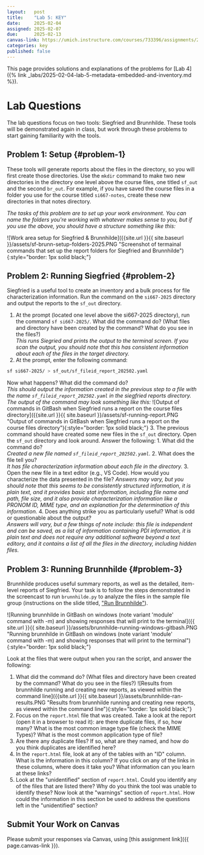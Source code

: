 ```yaml
---
layout:   post
title:    "Lab 5: KEY"
date:     2025-02-04
assigned: 2025-02-07
due:      2025-02-13
canvas-link: https://umich.instructure.com/courses/733396/assignments/2649542
categories: key
published: false
---
```


This page provides solutions and explanations of the problems for [Lab 4]({% link _labs/2025-02-04-lab-5-metadata-embedded-and-inventory.md %}).

# Lab Questions

The lab questions focus on two tools: Siegfried and Brunnhilde. These tools will be demonstrated again in class, but work through these problems to start gaining familiarity with the tools.

## Problem 1: Setup {#problem-1}

These tools will generate reports about the files in the directory, so you will first create those directories. Use the `mkdir` command to make two new directories in the directory one level above the course files, one titled `sf_out` and the second `br_out`. For example, if you have saved the course files in a folder you use for the course titled `si667-notes`, create these new directories in that notes directory.

_The tasks of this problem are to set up your work environment. You can name the folders you're working with whatever makes sense to you, but if you use the above, you should have a structure something like this:_

![Work area setup for Siegfried & Brunnhilde]({{site.url }}{{ site.baseurl }}/assets/sf-brunn-setup-folders-2025.PNG "Screenshot of termainal commands that set up the report folders for Siegfried and Brunnhilde"){:style="border: 1px solid black;"}

## Problem 2: Running Siegfried {#problem-2}

Siegfried is a useful tool to create an inventory and a bulk process for file characterization information. Run the command on the `si667-2025` directory and output the reports to the `sf_out` directory.

1. At the prompt (located one level above the si667-2025 directory), run the command `sf si667-2025/`. What did the command do? (What files and directory have been created by the command? What do you see in the files?)  
_This runs Siegried and prints the output to the terminal screen. If you scan the output, you should note that this has consistent information about each of the files in the target directory._
2. At the prompt, enter the following command: 
```bash
sf si667-2025/ > sf_out/sf_fileid_report_202502.yaml
```
Now what happens? What did the command do?  
_This should output the information created in the previous step to a file with the name `sf_fileid_report_202502.yaml` in the siegfried reports directory. The output of the command may look something like this:_
![Output of commands in GitBash when Siegfried runs a report on the course files directory]({{site.url }}{{ site.baseurl }}/assets/sf-running-report.PNG "Output of commands in GitBash when Siegfried runs a report on the course files directory"){:style="border: 1px solid black;"}
3. The previous command should have created some new files in the `sf_out` directory. Open the `sf_out` directory and look around. Answer the following:
    1. What did the command do?  
    _Created a new file named `sf_fileid_report_202502.yaml`._
    2. What does the file tell you?  
    _It has file characterization information about each file in the directory._
    3. Open the new file in a text editor (e.g., VS Code). How would you characterize the data presented in the file?
    _Answers may vary, but you should note that this seems to be consistently structured information, it is plain text, and it provides basic stat information, including file name and path, file size, and it also provide characterization information like a PRONOM ID, MIME type, and an explanation for the determination of this information._
    4. Does anything strike you as particularly useful? What is odd or questionable about the output?  
    _Answers will vary, but a few things of note include: this file is independent and can be saved, as a list of information containing PDI information, it is plain text and does not require any additional software beyond a text editory, and it contains a list of all the files in the directory, including hidden files._

## Problem 3: Running Brunnhilde {#problem-3}

Brunnhilde produces useful summary reports, as well as the detailed, item-level reports of Siegfried. Your task is to follow the steps demonstrated in the screencast to run `brunnhilde.py` to analyze the files in the sample file group (instructions on the slide titled, ["Run Brunnhilde"](https://docs.google.com/presentation/d/1MGSl026DkESWXIOaCNw8tLdZCVhv5Iq1i_WNfGFPxjU/edit?usp=sharing)).

![Running brunnhilde in GitBash on windows (note variant 'module' command with -m) and showing responses that will print to the terminal]({{ site.url }}{{ site.baseurl }}/assets/brunnhilde-running-windows-gitbash.PNG "Running brunnhilde in GitBash on windows (note variant 'module' command with -m) and showing responses that will print to the terminal"){:style="border: 1px solid black;"}

Look at the files that were output when you ran the script, and answer the following:
  1. What did the command do? (What files and directory have been created by the command? What do you see in the files?)
  ![Results from brunnhilde running and creating new reports, as viewed within the command line]({{site.url }}{{ site.baseurl }}/assets/brunnhilde-ran-results.PNG "Results from brunnhilde running and creating new reports, as viewed within the command line"){:style="border: 1px solid black;"}
  2. Focus on the `report.html` file that was created. Take a look at the report (open it in a browser to read it): are there duplicate files, if so, how many? What is the most common image type file (check the MIME Types)? What is the most common application type of file?
  3. Are there any duplicate files? If so, what are they named, and how do you think duplicates are identified here?
  4. In the `report.html` file, look at any of the tables with an "ID" column. What is the information in this column? If you click on any of the links in these columns, where does it take you? What information can you learn at these links?
  5. Look at the "unidentified" section of `report.html`. Could you identify any of the files that are listed there? Why do you think the tool was unable to identify these? Now look at the "warnings" section of `report.html`. How could the information in this section be used to address the questions left in the "unidentified" section?

## Submit Your Work on Canvas

Please submit your responses via Canvas, using [this assignment link]({{ page.canvas-link }}).
